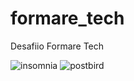 # formare_tech
Desafiio Formare Tech

![insomnia](https://user-images.githubusercontent.com/42494117/80649409-536aad80-8a48-11ea-9dc5-e628d2140dff.png)
![postbird](https://user-images.githubusercontent.com/42494117/80649415-56659e00-8a48-11ea-808d-28f976f9b178.png)

